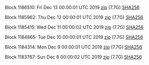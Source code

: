 Block 1186510: Fri Dec 13 00:00:01 UTC 2019 [zip](https://dash-bootstrap.ams3.digitaloceanspaces.com/mainnet/2019-12-13/bootstrap.dat.zip) (7.7G) [SHA256](https://dash-bootstrap.ams3.digitaloceanspaces.com/mainnet/2019-12-13/sha256.txt)

Block 1185962: Thu Dec 12 00:00:01 UTC 2019 [zip](https://dash-bootstrap.ams3.digitaloceanspaces.com/mainnet/2019-12-12/bootstrap.dat.zip) (7.7G) [SHA256](https://dash-bootstrap.ams3.digitaloceanspaces.com/mainnet/2019-12-12/sha256.txt)

Block 1185415: Wed Dec 11 00:00:02 UTC 2019 [zip](https://dash-bootstrap.ams3.digitaloceanspaces.com/mainnet/2019-12-11/bootstrap.dat.zip) (7.7G) [SHA256](https://dash-bootstrap.ams3.digitaloceanspaces.com/mainnet/2019-12-11/sha256.txt)

Block 1184865: Tue Dec 10 00:00:01 UTC 2019 [zip](https://dash-bootstrap.ams3.digitaloceanspaces.com/mainnet/2019-12-10/bootstrap.dat.zip) (7.7G) [SHA256](https://dash-bootstrap.ams3.digitaloceanspaces.com/mainnet/2019-12-10/sha256.txt)

Block 1184314: Mon Dec  9 00:00:01 UTC 2019 [zip](https://dash-bootstrap.ams3.digitaloceanspaces.com/mainnet/2019-12-09/bootstrap.dat.zip) (7.7G) [SHA256](https://dash-bootstrap.ams3.digitaloceanspaces.com/mainnet/2019-12-09/sha256.txt)

Block 1183767: Sun Dec  8 00:00:02 UTC 2019 [zip](https://dash-bootstrap.ams3.digitaloceanspaces.com/mainnet/2019-12-08/bootstrap.dat.zip) (7.7G) [SHA256](https://dash-bootstrap.ams3.digitaloceanspaces.com/mainnet/2019-12-08/sha256.txt)
